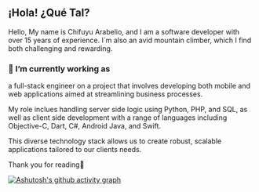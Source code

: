 ## ¡Hola! ¿Qué Tal?
Hello, My name is Chifuyu Arabelio, and I am a software developer with over 15 years of experience. I`m also an avid mountain climber, which I find both challenging and rewarding.

### 🔭 I’m currently working as
a full-stack engineer on a project that involves developing both mobile and web applications aimed at streamlining business processes.

My role inclues handling server side logic using Python, PHP, and SQL, as well as client side development with a range of languages including Objective-C, Dart, C#, Android Java, and Swift.

This diverse technology stack allows us to create robust, scalable applications tailored to our clients needs.

Thank you for reading🌷

[![Ashutosh's github activity graph](https://github-readme-activity-graph.vercel.app/graph?username=ChifuyuArabelio&bg_color=f4a4c0&color=ffffff&line=e63b7a&point=2c1376&area=true&hide_border=true)](https://github.com/ashutosh00710/github-readme-activity-graph)

<!--
**ChifuyuArabelio/ChifuyuArabelio** is a ✨ _special_ ✨ repository because its `README.md` (this file) appears on your GitHub profile.

Here are some ideas to get you started:

- 🔭 I’m currently working on ...
- 🌱 I’m currently learning ...
- 👯 I’m looking to collaborate on ...
- 🤔 I’m looking for help with ...
- 💬 Ask me about ...
- 📫 How to reach me: ...
- 😄 Pronouns: ...
- ⚡ Fun fact: ...
-->
